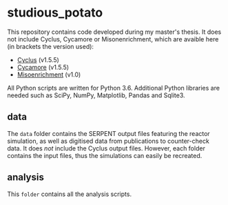 # studious\_potato

This repository contains code developed during my master's thesis.
It does not include Cyclus, Cycamore or Misonenrichment, which are avaible
here (in brackets the version used):

- [Cyclus](https://github.com/cyclus/cyclus) (v1.5.5)
- [Cycamore](https://github.com/cyclus/cycamore) (v1.5.5)
- [Misoenrichment](https://github.com/maxschalz/miso_enrichment) (v1.0)

All Python scripts are written for Python 3.6. Additional Python libraries
are needed such as SciPy, NumPy, Matplotlib, Pandas and Sqlite3.

## data
The `data` folder contains the SERPENT output files featuring the reactor
simulation, as well as digitised data from publications to counter-check 
data.
It does _not_ include the Cyclus output files. However, each folder 
contains the input files, thus the simulations can easily be recreated.

## analysis
This `folder` contains all the analysis scripts.
